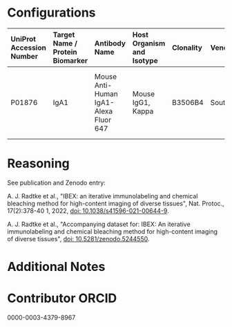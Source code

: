 # Configurations

| UniProt Accession Number   | Target Name / Protein Biomarker   | Antibody Name                         | Host Organism and Isotype   | Clonality   | Vendor          | Catalog Number   | Conjugate   | RRID       | Application   | Method           | Tissue Preservation   | Tissue        | Detergent         | Antigen Retrieval Conditions   | Dye Inactivation Conditions                                            | Result   | Agree        | Disagree   |
|:---------------------------|:----------------------------------|:--------------------------------------|:----------------------------|:------------|:----------------|:-----------------|:------------|:-----------|:--------------|:-----------------|:----------------------|:--------------|:------------------|:-------------------------------|:-----------------------------------------------------------------------|:---------|:-------------|:-----------|
| P01876                     | IgA1                              | Mouse Anti-Human IgA1-Alexa Fluor 647 | Mouse IgG1, Kappa           | B3506B4     | SouthernBiotech | 9130-31          | AF647       | AB_2796658 | IHC-Fr        | IBEX2D Automated | 1% PFA Fixed Frozen   | Human jejunum | 0.3% Triton-X-100 |                                | 0.5 mg/ml LiBH4 10 minutes continuous exchange with automated protocol | Success  | [+](#reason1) |            |

# Reasoning

<a name="reason1"></a>
See publication and Zenodo entry:

A. J. Radtke et al., "IBEX: an iterative immunolabeling and chemical bleaching
 method for high-content imaging of diverse tissues", Nat. Protoc., 17(2):378-40
1, 2022, [doi: 10.1038/s41596-021-00644-9](https://doi.org/10.1038/s41596-021-00644-9).

A. J. Radtke et al., "Accompanying dataset for: IBEX: An iterative immunolabeling and chemical 
bleaching method for high-content imaging of diverse tissues",
[doi: 10.5281/zenodo.5244550](https://doi.org/10.5281/zenodo.5244551).


# Additional Notes

# Contributor ORCID

0000-0003-4379-8967
